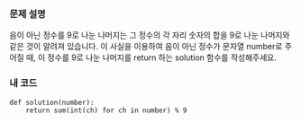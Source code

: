 <p><img alt="" src="https://velog.velcdn.com/images/tjeudeud/post/7665cdc8-84c5-416d-a6a6-36a8b7309439/image.png" /></p>
<h3 id="문제-설명">문제 설명</h3>
<p>음이 아닌 정수를 9로 나눈 나머지는 그 정수의 각 자리 숫자의 합을 9로 나눈 나머지와 같은 것이 알려져 있습니다.
이 사실을 이용하여 음이 아닌 정수가 문자열 number로 주어질 때, 이 정수를 9로 나눈 나머지를 return 하는 solution 함수를 작성해주세요.</p>
<h3 id="내-코드">내 코드</h3>
<pre><code>def solution(number):
    return sum(int(ch) for ch in number) % 9</code></pre>